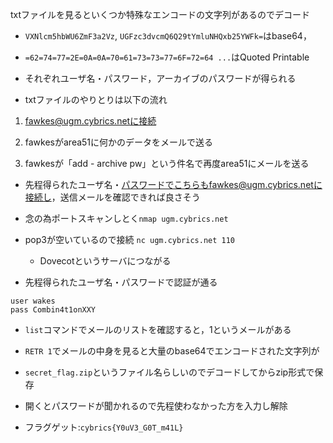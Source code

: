 txtファイルを見るといくつか特殊なエンコードの文字列があるのでデコード

 - `VXNlcm5hbWU6ZmF3a2Vz`, `UGFzc3dvcmQ6Q29tYmluNHQxb25YWFk=`はbase64，

 - `=62=74=77=2E=0A=0A=70=61=73=73=77=6F=72=64 ...`はQuoted Printable

 - それぞれユーザ名・パスワード，アーカイブのパスワードが得られる

 - txtファイルのやりとりは以下の流れ

  1. fawkes@ugm.cybrics.netに接続

  1. fawkesがarea51に何かのデータをメールで送る

  1. fawkesが「add - archive pw」という件名で再度area51にメールを送る

- 先程得られたユーザ名・パスワードでこちらもfawkes@ugm.cybrics.netに接続し，送信メールを確認できれば良さそう

- 念の為ポートスキャンしとく`nmap ugm.cybrics.net`

- pop3が空いているので接続 `nc ugm.cybrics.net 110`

  - Dovecotというサーバにつながる

- 先程得られたユーザ名・パスワードで認証が通る

```
user wakes
pass Combin4t1onXXY
```

- `list`コマンドでメールのリストを確認すると，1というメールがある

- `RETR 1`でメールの中身を見ると大量のbase64でエンコードされた文字列が

- `secret_flag.zip`というファイル名らしいのでデコードしてからzip形式で保存

- 開くとパスワードが聞かれるので先程使わなかった方を入力し解除

- フラグゲット:`cybrics{Y0uV3_G0T_m41L}`
